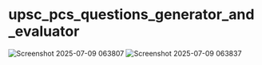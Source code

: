 # upsc_pcs_questions_generator_and_evaluator

![Screenshot 2025-07-09 063807](https://github.com/user-attachments/assets/d1e6cfbf-1db4-48b7-8649-7e5be38637d2)
![Screenshot 2025-07-09 063837](https://github.com/user-attachments/assets/004470a4-0366-42f0-91d7-21578f771807)
